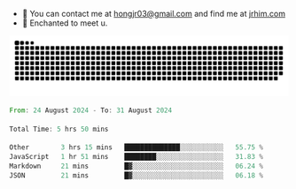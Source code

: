 - 📧 You can contact me at hongjr03@gmail.com and find me at [jrhim.com](https://jrhim.com/)
- 💜 Enchanted to meet u.

![snake_animation](https://raw.githubusercontent.com/hongjr03/hongjr03/output/github-contribution-grid-snake.svg)

<!--START_SECTION:waka-->

```rust
From: 24 August 2024 - To: 31 August 2024

Total Time: 5 hrs 50 mins

Other        3 hrs 15 mins   ██████████████░░░░░░░░░░░   55.75 %
JavaScript   1 hr 51 mins    ████████░░░░░░░░░░░░░░░░░   31.83 %
Markdown     21 mins         █▓░░░░░░░░░░░░░░░░░░░░░░░   06.24 %
JSON         21 mins         █▓░░░░░░░░░░░░░░░░░░░░░░░   06.18 %
```

<!--END_SECTION:waka-->
